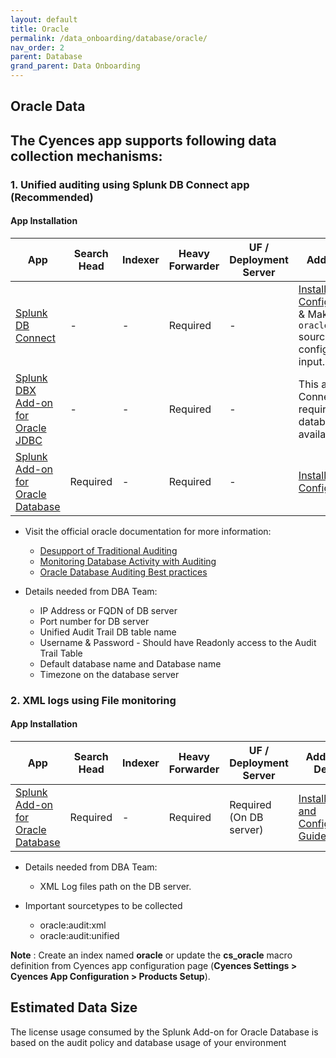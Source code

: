 ```yaml
---
layout: default
title: Oracle
permalink: /data_onboarding/database/oracle/
nav_order: 2
parent: Database
grand_parent: Data Onboarding
---
```


## **Oracle Data**

## The Cyences app supports following data collection mechanisms:

### 1. Unified auditing using Splunk DB Connect app (Recommended)

#### App Installation

| App |  Search Head  | Indexer | Heavy Forwarder | UF / Deployment Server | Additional Details |
| ---- | ------ | ------------ | -------------- | -------------------- | ------ |
| [Splunk DB Connect](https://splunkbase.splunk.com/app/2686/) | - | - | Required | - | [Installation and Configuration Guide](https://docs.splunk.com/Documentation/AddOns/released/Oracle/ConfigureSplunkDBConnectinputsv3) & Make sure to use `oracle:audit:unified` sourcetype when configuring the data input. |
| [Splunk DBX Add-on for Oracle JDBC](https://splunkbase.splunk.com/app/6151/) | - | - | Required | - | This addon is DB Connect App's requirement for database driver availability of Oracle. |
| [Splunk Add-on for Oracle Database](https://splunkbase.splunk.com/app/1910/) | Required | - | Required | - | [Installation and Configuration Guide](https://docs.splunk.com/Documentation/AddOns/latest/Oracle/About) |

* Visit the official oracle documentation for more information:
    * [Desupport of Traditional Auditing](https://oracle-base.com/articles/23c/auditing-enhancements-23c)
    * [Monitoring Database Activity with Auditing](https://docs.oracle.com/en/database/oracle/oracle-database/23/dbseg/part_6.html)
    * [Oracle Database Auditing Best practices](https://www.oracle.com/docs/tech/dbsec/oracle-database-auditing-security-and-perf-best-practices.pdf)

* Details needed from DBA Team:
    * IP Address or FQDN of DB server
    * Port number for DB server
    * Unified Audit Trail DB table name
    * Username & Password - Should have Readonly access to the Audit Trail Table
    * Default database name and Database name
    * Timezone on the database server


### 2. XML logs using File monitoring

#### App Installation

| App |  Search Head  | Indexer | Heavy Forwarder | UF / Deployment Server | Additional Details |
| ---- | ------ | ------------ | -------------- | -------------------- | ------ |
| [Splunk Add-on for Oracle Database](https://splunkbase.splunk.com/app/1910/) | Required | - | Required | Required (On DB server) | [Installation and Configuration Guide](https://docs.splunk.com/Documentation/AddOns/released/Oracle/Configuremonitorinputs) |

* Details needed from DBA Team:
    * XML Log files path on the DB server.

* Important sourcetypes to be collected
    * oracle:audit:xml
    * oracle:audit:unified

**Note** : Create an index named **oracle** or update the **cs_oracle** macro definition from Cyences app configuration page (**Cyences Settings > Cyences App Configuration > Products Setup**).


## Estimated Data Size

The license usage consumed by the Splunk Add-on for Oracle Database is based on the audit policy and database usage of your environment